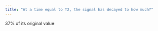 ```yaml
---
title: "At a time equal to T2, the signal has decayed to how much?"
---
```

37% of its original value

